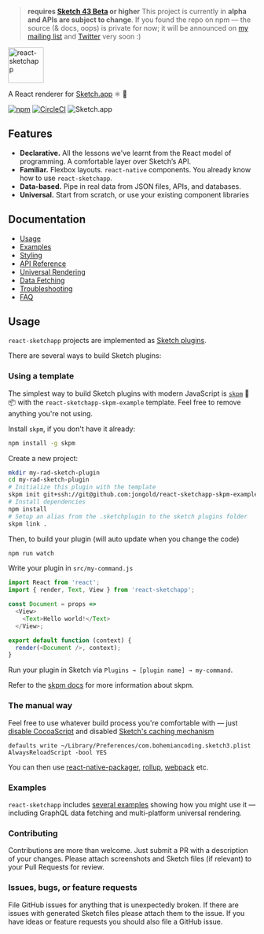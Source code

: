 > **requires [Sketch 43 Beta](https://sketchapp.com/beta/) or higher**
> This project is currently in **alpha and APIs are subject to change**. If you found the repo on npm — the source (& docs, oops) is private for now; it will be announced on <a href="jon.gold/txt">my mailing list</a> and <a href="http://twitter.com/jongold">Twitter</a> very soon :)

<img alt="react-sketchapp" src="https://cloud.githubusercontent.com/assets/591643/22898688/146aea8e-f1dd-11e6-934c-cdbd29b82a0e.png" height="72px" />

A React renderer for [Sketch.app](https://www.sketchapp.com/) :atom_symbol: :gem:

[![npm](https://img.shields.io/npm/v/react-sketchapp.svg)](https://www.npmjs.com/package/react-sketchapp)
[![CircleCI](https://circleci.com/gh/airbnb/react-sketchapp.svg?style=shield&circle-token=6a90e014d72c4b27b87b0fc43ec4590117b466fc)](https://circleci.com/gh/airbnb/react-sketchapp)
![Sketch.app](https://img.shields.io/badge/Sketch.app-43-brightgreen.svg)

## Features

* **Declarative.** All the lessons we've learnt from the React model of programming. A comfortable layer over Sketch’s API.
* **Familiar.** Flexbox layouts. `react-native` components. You already know how to use `react-sketchapp`.
* **Data-based.** Pipe in real data from JSON files, APIs, and databases.
* **Universal.** Start from scratch, or use your existing component libraries

## Documentation

* [Usage](#usage)
* [Examples](/docs/examples.md)
* [Styling](/docs/styling.md)
* [API Reference](/docs/API.md)
* [Universal Rendering](/docs/guides/universal-rendering.md)
* [Data Fetching](/docs/guides/data-fetching.md)
* [Troubleshooting](/docs/troubleshooting.md)
* [FAQ](/docs/FAQ.md)

## Usage
`react-sketchapp` projects are implemented as [Sketch plugins](http://developer.sketchapp.com/).

There are several ways to build Sketch plugins:

### Using a template
The simplest way to build Sketch plugins with modern JavaScript is [`skpm`](https://github.com/sketch-pm/skpm) 💎📦 with the `react-sketchapp-skpm-example` template. Feel free to remove anything you're not using.

Install `skpm`, if you don't have it already:
```bash
npm install -g skpm
```

Create a new project:
```bash
mkdir my-rad-sketch-plugin
cd my-rad-sketch-plugin
# Initialize this plugin with the template
skpm init git+ssh://git@github.com:jongold/react-sketchapp-skpm-example.git
# Install dependencies
npm install
# Setup an alias from the .sketchplugin to the sketch plugins folder
skpm link .
```

Then, to build your plugin (will auto update when you change the code)
```bash
npm run watch
```

Write your plugin in `src/my-command.js`
```js
import React from 'react';
import { render, Text, View } from 'react-sketchapp';

const Document = props =>
  <View>
    <Text>Hello world!</Text>
  </View>;

export default function (context) {
  render(<Document />, context);
}
```

Run your plugin in Sketch via `Plugins → [plugin name] → my-command`.

Refer to the [skpm docs](https://github.com/sketch-pm/skpm) for more information about skpm.

### The manual way

Feel free to use whatever build process you're comfortable with — just [disable CocoaScript](http://developer.sketchapp.com/introduction/plugin-bundles/#disablecocoascriptpreprocessor) and disabled [Sketch's caching mechanism](http://developer.sketchapp.com/introduction/preferences#always-reload-scripts-before-running)
```
defaults write ~/Library/Preferences/com.bohemiancoding.sketch3.plist AlwaysReloadScript -bool YES
```

You can then use [react-native-packager](https://github.com/facebook/react-native/tree/master/packager), [rollup](http://rollupjs.org/), [webpack](https://webpack.github.io/) etc.

### Examples
`react-sketchapp` includes [several examples](examples/) showing how you might use it — including GraphQL data fetching and multi-platform universal rendering.

### Contributing
Contributions are more than welcome. Just submit a PR with a description of your changes. Please attach screenshots and Sketch files (if relevant) to your Pull Requests for review.

### Issues, bugs, or feature requests
File GitHub issues for anything that is unexpectedly broken. If there are issues with generated Sketch files please attach them to the issue. If you have ideas or feature requests you should also file a GitHub issue.
